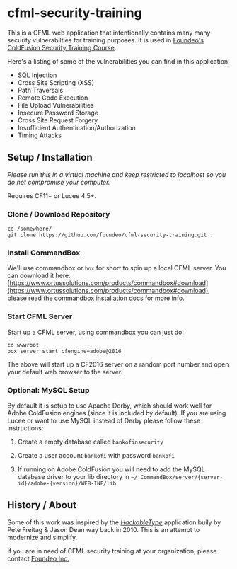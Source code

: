 # cfml-security-training

This is a CFML web application that intentionally contains many many security vulnerabilties for training purposes. It is used in [Foundeo's ColdFusion Security Training Course](https://foundeo.com/consulting/coldfusion/security-training/).

Here's a listing of some of the vulnerabilities you can find in this application:

* SQL Injection 
* Cross Site Scripting (XSS)
* Path Traversals
* Remote Code Execution
* File Upload Vulnerabilities
* Insecure Password Storage
* Cross Site Request Forgery
* Insufficient Authentication/Authorization
* Timing Attacks

## Setup / Installation

*Please run this in a virtual machine and keep restricted to localhost so you do not compromise your computer.*

Requires CF11+ or Lucee 4.5+.


### Clone / Download Repository

	cd /somewhere/
	git clone https://github.com/foundeo/cfml-security-training.git .

### Install CommandBox

We'll use commandbox or `box` for short to spin up a local CFML server. You can download it here: [https://www.ortussolutions.com/products/commandbox#download](https://www.ortussolutions.com/products/commandbox#download), please read the [commandbox installation docs](https://ortus.gitbooks.io/commandbox-documentation/content/setup/installation.html) for more info.

### Start CFML Server

Start up a CFML server, using commandbox you can just do:

	cd wwwroot
	box server start cfengine=adobe@2016
  
The above will start up a CF2016 server on a random port number and open your default web browser to the server.


### Optional: MySQL Setup

By default it is setup to use Apache Derby, which should work well for Adobe ColdFusion engines (since it is included by default). If you are using Lucee or want to use MySQL instead of Derby please follow these instructions:

1) Create a empty database called `bankofinsecurity`

2) Create a user account `bankofi` with password `bankofi` 

3) If running on Adobe ColdFusion you will need to add the MySQL database driver to your lib directory in `~/.CommandBox/server/{server-id}/adobe-{version}/WEB-INF/lib`

## History / About

Some of this work was inspired by the [_HackableType_](https://github.com/twelverobots/HackableType) application buily by Pete Freitag & Jason Dean way back 
in 2010. This is an attempt to modernize and simplify.

If you are in need of CFML security training at your organization, please contact [Foundeo Inc.](https://foundeo.com/contact/)
